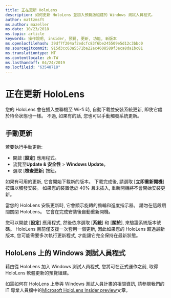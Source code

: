```yaml
---
title: 正在更新 HoloLens
description: 如何更新 HoloLens 並加入預覽版組建的 Windows 測試人員程式。
author: mattzmsft
ms.author: mazeller
ms.date: 10/23/2018
ms.topic: article
keywords: 操作說明, insider, 預覽, 更新, 功能, 新版本
ms.openlocfilehash: 39df7f204af2edcfc83f6be245509e5d12c3bbc0
ms.sourcegitcommit: 915d3cc63a5571ba22ac4608589f3eca8da1bc81
ms.translationtype: MT
ms.contentlocale: zh-TW
ms.lasthandoff: 04/24/2019
ms.locfileid: "63548718"
---
```

# <a name="updating-hololens"></a>正在更新 HoloLens

您的 HoloLens 會在插入並聯機至 Wi-fi 時, 自動下載並安裝系統更新, 即使它處於待命狀態也一樣。 不過, 如果有的話, 您也可以手動觸發系統更新。

## <a name="manual-update"></a>手動更新

若要執行手動更新:
* 開啟 [**設定**] 應用程式。
* 流覽至**Update & 安全性** >  **Windows Update**。
* 選取 [**檢查更新**] 按鈕。

如果有可用的更新, 它會開始下載新的版本。 下載完成後, 請選取 [**立即重新開機**] 按鈕以觸發安裝。 如果您的裝置低於 40% 且未插入, 重新開機將不會開始安裝更新。

當您的 HoloLens 安裝更新時, 它會顯示旋轉的齒輪和進度指示器。 請勿在這段期間關閉 HoloLens。 它會在完成安裝後自動重新開機。

您可以開啟 [**設定**] 應用程式, 然後依序選取 [**系統**] 和 [**關於**], 來驗證系統版本號碼。 HoloLens 目前僅支援一次套用一個更新, 因此如果您的 HoloLens 超過最新版本, 您可能需要多次執行更新程式, 才能讓它完全保持在最新狀態。

## <a name="windows-insider-program-on-hololens"></a>HoloLens 上的 Windows 測試人員程式

藉由從 HoloLens 加入 Windows 測試人員程式, 您將可在正式運作之前, 取得 HoloLens 軟體更新的預覽組建。

如需如何在 HoloLens 上參與 Windows 測試人員計畫的相關資訊, 請參閱我們的 IT 專業人員檔中的[Microsoft HoloLens Insider preview](https://docs.microsoft.com/hololens/hololens-insider)文章。
